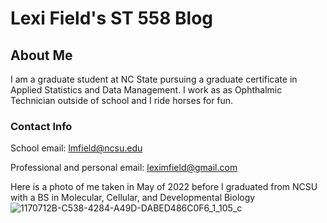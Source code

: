 # Lexi Field's ST 558 Blog

## About Me
I am a graduate student at NC State pursuing a graduate certificate in Applied Statistics and Data Management. I work as as Ophthalmic Technician outside of school and I ride horses for fun. 

### Contact Info
School email: lmfield@ncsu.edu

Professional and personal email: leximfield@gmail.com

Here is a photo of me taken in May of 2022 before I graduated from NCSU with a BS in Molecular, Cellular, and Developmental Biology
![1170712B-C538-4284-A49D-DABED486C0F6_1_105_c](https://user-images.githubusercontent.com/112139050/188772656-b5a20263-3f81-4156-ac5d-dd1be463bb05.jpeg)
